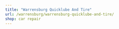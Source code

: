 ```yaml
---
title: "Warrensburg Quicklube And Tire"
url: /warrensburg/warrensburg-quicklube-and-tire/
shop: car repair
---
```

